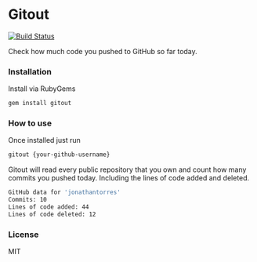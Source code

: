 # Gitout
[![Build Status](https://travis-ci.org/jonathantorres/gitout-cli.svg?branch=master)](https://travis-ci.org/jonathantorres/gitout)

Check how much code you pushed to GitHub so far today.

### Installation
Install via RubyGems
```bash
gem install gitout
```

### How to use
Once installed just run
```bash
gitout {your-github-username}
```

Gitout will read every public repository that you own and count how many commits you pushed today. Including the lines of code added and deleted.
```bash
GitHub data for 'jonathantorres'
Commits: 10
Lines of code added: 44
Lines of code deleted: 12
```
### License
MIT
